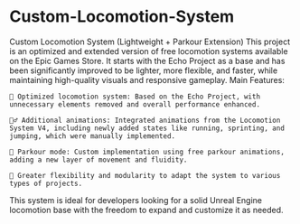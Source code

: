 # Custom-Locomotion-System
Custom Locomotion System (Lightweight + Parkour Extension)
This project is an optimized and extended version of free locomotion systems available on the Epic Games Store. It starts with the Echo Project as a base and has been significantly improved to be lighter, more flexible, and faster, while maintaining high-quality visuals and responsive gameplay.
Main Features:

    🔁 Optimized locomotion system: Based on the Echo Project, with unnecessary elements removed and overall performance enhanced.

    🏃‍♂️ Additional animations: Integrated animations from the Locomotion System V4, including newly added states like running, sprinting, and jumping, which were manually implemented.

    🧗 Parkour mode: Custom implementation using free parkour animations, adding a new layer of movement and fluidity.

    🔧 Greater flexibility and modularity to adapt the system to various types of projects.

This system is ideal for developers looking for a solid Unreal Engine locomotion base with the freedom to expand and customize it as needed.
